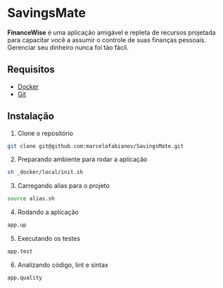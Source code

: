 # SavingsMate

**FinanceWise** é uma aplicação amigável e repleta de recursos projetada para capacitar você a assumir o controle de suas finanças pessoais. Gerenciar seu dinheiro nunca foi tão fácil.

## Requisitos

- [Docker](https://docs.docker.com/install/)
- [Git](https://git-scm.com/book/en/v2/Getting-Started-Installing-Git)

## Instalação

1. Clone o repositório

```bash
git clone git@github.com:marcelofabianov/SavingsMate.git
```

2. Preparando ambiente para rodar a aplicação

```bash
sh _docker/local/init.sh
```

3. Carregando alias para o projeto

```bash
source alias.sh
```

4. Rodando a aplicação

```bash
app.up
```

5. Executando os testes

```bash
app.test
```

6. Analizando código, lint e sintax

```bash
app.quality
```
